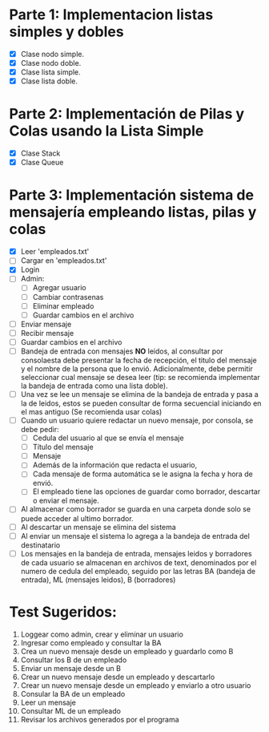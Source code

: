 # Parte 1: Implementacion listas simples y dobles

- [x] Clase nodo simple.
- [x] Clase nodo doble.
- [x] Clase lista simple.
- [x] Clase lista doble.

# Parte 2: Implementación de Pilas y Colas usando la Lista Simple

- [x] Clase Stack
- [x] Clase Queue

# Parte 3: Implementación sistema de mensajería empleando listas, pilas y colas

- [x] Leer 'empleados.txt'
- [ ] Cargar en 'empleados.txt'
- [x] Login
- [ ] Admin:
  - [ ] Agregar usuario
  - [ ] Cambiar contrasenas
  - [ ] Eliminar empleado
  - [ ] Guardar cambios en el archivo
- [ ] Enviar mensaje
- [ ] Recibir mensaje
- [ ] Guardar cambios en el archivo
- [ ] Bandeja de entrada con mensajes **NO** leidos, al consultar por consolaesta debe presentar la fecha de recepción, el titulo del mensaje y el nombre de la persona que lo envió. Adicionalmente, debe permitir seleccionar cual mensaje se desea leer (tip: se recomienda implementar la bandeja de entrada como una lista doble).
- [ ] Una vez se lee un mensaje se elimina de la bandeja de entrada y pasa a la de leidos, estos se pueden consultar de forma secuencial iniciando en el mas antiguo (Se recomienda usar colas)
- [ ] Cuando un usuario quiere redactar un nuevo mensaje, por consola, se debe pedir:
  - [ ] Cedula del usuario al que se envía el mensaje
  - [ ] Título del mensaje
  - [ ] Mensaje
  - [ ] Además de la información que redacta el usuario,
  - [ ] Cada mensaje de forma automática se le asigna la fecha y hora de envió.
  - [ ] El empleado tiene las opciones de guardar como borrador, descartar o enviar el mensaje.
- [ ] Al almacenar como borrador se guarda en una carpeta donde solo se puede acceder al ultimo borrador.
- [ ] Al descartar un mensaje se elimina del sistema
- [ ] Al enviar un mensaje el sistema lo agrega a la bandeja de entrada del destinatario
- [ ] Los mensajes en la bandeja de entrada, mensajes leidos y borradores de cada usuario se almacenan en archivos de text, denominados por el numero de cedula del empleado, seguido por las letras BA (bandeja de entrada), ML (mensajes leidos), B (borradores)

# Test Sugeridos:
1. Loggear como admin, crear y eliminar un usuario
2. Ingresar como empleado y consultar la BA
3. Crea un nuevo mensaje desde un empleado y guardarlo como B
4. Consultar los B de un empleado
5. Enviar un mensaje desde un B
6. Crear un nuevo mensaje desde un empleado y descartarlo
7. Crear un nuevo mensaje desde un empleado y enviarlo a otro usuario
8. Consular la BA de un empleado
9. Leer un mensaje
10. Consultar ML de un empleado
11. Revisar los archivos generados por el programa
